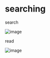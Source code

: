 # searching

search

![image](https://user-images.githubusercontent.com/100121611/159237814-d66d96be-9d0e-4fed-9b64-38e33536c41d.png)

read

![image](https://user-images.githubusercontent.com/100121611/159237885-c2e41ddf-eaaf-40b9-85fa-32197571eb98.png)

